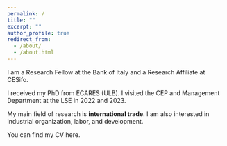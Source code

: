 ```yaml
---
permalink: /
title: ""
excerpt: ""
author_profile: true
redirect_from: 
  - /about/
  - /about.html
---
```

I am a Research Fellow at the <a href="https://www.bancaditalia.it/homepage/index.html" style="text-decoration: none" target="_blank">Bank of Italy</a> and a Research Affiliate at <a href="https://www.cesifo.org/en" style="text-decoration: none" target="_blank">CESifo</a>.

I received my PhD from <a href="https://ecares.ulb.be/" style="text-decoration: none" target="_blank">ECARES (ULB)</a>. I visited the <a href="https://cep.lse.ac.uk/" style="text-decoration: none" target="_blank">CEP</a> and <a href="https://www.lse.ac.uk/management" style="text-decoration: none" target="_blank">Management Department</a> at the <a href="https://lse.ac.uk/" style="text-decoration: none" target="_blank">LSE</a> in 2022 and 2023.

My main field of research is **international trade**. I am also interested in industrial organization, labor, and development. 

You can find my CV <a href="https://fabrizioleone.github.io/files/CV_Fabrizio_Leone.pdf" style="text-decoration: none" target="_blank">here</a>.
